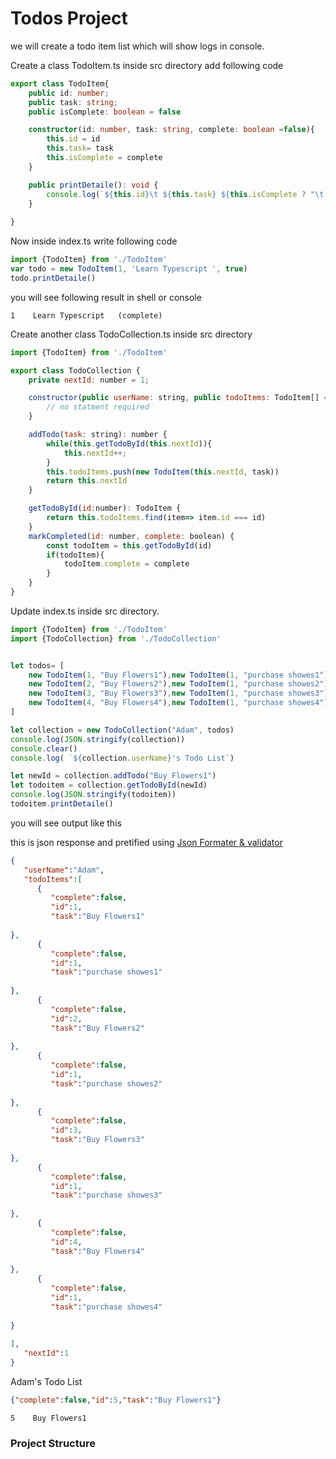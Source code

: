 
<link href="../style.css" rel="stylesheet"></link> 

# <span class="title-1 b-300">Todos Project</span>
we will create a todo item list which will show logs in console.

Create a class <span class="text italic sz-300">TodoItem.ts</span> inside <span class="text">src </span> directory 
add following code 
```ts
export class TodoItem{
	public id: number;
	public task: string;
	public isComplete: boolean = false

	constructor(id: number, task: string, complete: boolean =false){
		this.id = id
		this.task= task
		this.isComplete = complete
	}

	public printDetaile(): void {
		console.log(`${this.id}\t ${this.task} ${this.isComplete ? "\t(complete)" : "" }`)
	}
	
}
```
Now inside <span class="text">index.ts </span> write following code
```ts
import {TodoItem} from './TodoItem'
var todo = new TodoItem(1, 'Learn Typescript ', true)
todo.printDetaile()
```
you will see following result in shell or console
```shell
1	 Learn Typescript  	(complete)
```


Create another class <span class="text italic sz-300">TodoCollection.ts</span> inside <span class="text">src </span> directory 

```js
import {TodoItem} from './TodoItem'

export class TodoCollection {
	private nextId: number = 1;

	constructor(public userName: string, public todoItems: TodoItem[] = []){
		// no statment required
	}

	addTodo(task: string): number {
		while(this.getTodoById(this.nextId)){
			this.nextId++;
		}
		this.todoItems.push(new TodoItem(this.nextId, task))
		return this.nextId
	}

	getTodoById(id:number): TodoItem {
		return this.todoItems.find(item=> item.id === id)
	}
	markCompleted(id: number, complete: boolean) {
		const todoItem = this.getTodoById(id)
		if(todoItem){
			todoItem.complete = complete
		}
	}
}
```

Update  <span class="text italic sz-300">index.ts</span> inside <span class="text">src </span> directory.
```js
import {TodoItem} from './TodoItem'
import {TodoCollection} from './TodoCollection'


let todos= [
	new TodoItem(1, "Buy Flowers1"),new TodoItem(1, "purchase showes1"),
	new TodoItem(2, "Buy Flowers2"),new TodoItem(1, "purchase showes2"),
	new TodoItem(3, "Buy Flowers3"),new TodoItem(1, "purchase showes3"),
	new TodoItem(4, "Buy Flowers4"),new TodoItem(1, "purchase showes4"),
]

let collection = new TodoCollection("Adam", todos)
console.log(JSON.stringify(collection)) 
console.clear()
console.log( `${collection.userName}'s Todo List`)

let newId = collection.addTodo("Buy Flowers1")
let todoitem = collection.getTodoById(newId)
console.log(JSON.stringify(todoitem)) 
todoitem.printDetaile()
```

you will see output like this

this is json response and pretified using [Json Formater & validator](https://jsonformatter.curiousconcept.com/)
```json
{
   "userName":"Adam",
   "todoItems":[
      {
         "complete":false,
         "id":1,
         "task":"Buy Flowers1"
      
},
      {
         "complete":false,
         "id":1,
         "task":"purchase showes1"
      
},
      {
         "complete":false,
         "id":2,
         "task":"Buy Flowers2"
      
},
      {
         "complete":false,
         "id":1,
         "task":"purchase showes2"
      
},
      {
         "complete":false,
         "id":3,
         "task":"Buy Flowers3"
      
},
      {
         "complete":false,
         "id":1,
         "task":"purchase showes3"
      
},
      {
         "complete":false,
         "id":4,
         "task":"Buy Flowers4"
      
},
      {
         "complete":false,
         "id":1,
         "task":"purchase showes4"
      
}
   
],
   "nextId":1
}
```

Adam's Todo List
```json
{"complete":false,"id":5,"task":"Buy Flowers1"}
```
```shell
5	 Buy Flowers1
```

### <span class="title-3 b-300">Project Structure </span>

